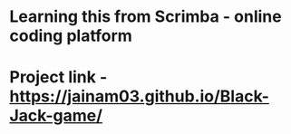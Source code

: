 # Learning this from Scrimba - online coding platform

# Project link - https://jainam03.github.io/Black-Jack-game/
